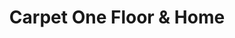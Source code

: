 ---
title: "Carpet One Floor & Home"
url: /springfield/carpet-one-floor-und-home/
shop: Teppiche
---